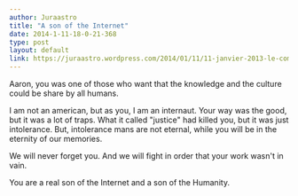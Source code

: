 ```yaml
---
author: Juraastro
title: "A son of the Internet"
date: 2014-1-11-18-0-21-368
type: post
layout: default
link: https://juraastro.wordpress.com/2014/01/11/11-janvier-2013-le-combat-dune-vie-interrompu-par-lintolerance/
---
```

Aaron, you was one of those who want that the knowledge and the culture could be share by all humans.

I am not an american, but as you, I am an internaut. Your way was the good, but it was a lot of traps. What it called "justice" had killed you, but it was just intolerance. But, intolerance mans are not eternal, while you will be in the eternity of our memories.

We will never forget you. And we will fight in order that your work wasn't in vain.

You are a real son of the Internet and a son of the Humanity.